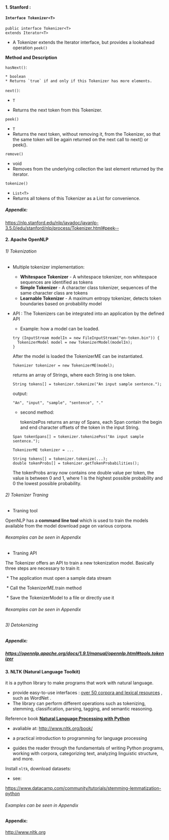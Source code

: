 #### 1. Stanford : 

#### `Interface Tokenizer<T>`

```
public interface Tokenizer<T>
extends Iterator<T>
```

* A Tokenizer extends the Iterator interface, but provides a lookahead operation `peek()`



**Method and Description**

`hasNext()`: 

	* boolean
	* Returns `true` if and only if this Tokenizer has more elements.

`next()`:

* `T`

* Returns the next token from this Tokenizer.

`peek()`

* `T`
* Returns the next token, without removing it, from the Tokenizer, so that the same token will be again returned on the next call to next() or peek().

`remove()`

* void
* Removes from the underlying collection the last element returned by the iterator.

`tokenize()`

* `List<T>`
* Returns all tokens of this Tokenizer as a List for convenience.

##### Appendix:

https://nlp.stanford.edu/nlp/javadoc/javanlp-3.5.0/edu/stanford/nlp/process/Tokenizer.html#peek--

#### 2. Apache OpenNLP

###### 1) Tokenization

* Multiple tokenizer implementation:
  * **Whitespace Tokenizer** - A whitespace tokenizer, non whitespace sequences are identified as tokens
  * **Simple Tokenizer** - A character class tokenizer, sequences of the same character class are tokens
  * **Learnable Tokenizer** - A maximum entropy tokenizer, detects token boundaries based on probability model

* API : The Tokenizers can be integrated into an application by the defined API

  * Example: how a model can be loaded.

  ```
  try (InputStream modelIn = new FileInputStream("en-token.bin")) {
    TokenizerModel model = new TokenizerModel(modelIn);
  }
  ```

  After the model is loaded the TokenizerME can be instantiated.

  ```
  Tokenizer tokenizer = new TokenizerME(model);
  ```

  returns an array of Strings, where each String is one token.

  ```
  String tokens[] = tokenizer.tokenize("An input sample sentence.");
  ```

  output:

  ```
  "An", "input", "sample", "sentence", "."
  ```

  * second method: 

    tokenizePos returns an array of Spans, each Span contain the begin and end character offsets of the token in the input String.

  ```
  Span tokenSpans[] = tokenizer.tokenizePos("An input sample sentence.");	
  
  TokenizerME tokenizer = ...
  
  String tokens[] = tokenizer.tokenize(...);
  double tokenProbs[] = tokenizer.getTokenProbabilities();	
  ```

  The tokenProbs array now contains one double value per token, the value is between 0 and 1, where 1 is the highest possible probability and 0 the lowest possible probability.

###### 2) Tokenizer Traning

* Traning tool

OpenNLP has a **command line tool** which is used to train the models available from the model download page on various corpora. 

###### #examples can be seen in Appendix

* Traning API

The Tokenizer offers an API to train a new tokenization model. Basically three steps are necessary to train it:

​		* The application must open a sample data stream

​		* Call the TokenizerME.train method

​		* Save the TokenizerModel to a file or directly use it

###### #examples can be seen in Appendix

###### 3) Detokenizing 



##### Appendix: 

##### https://opennlp.apache.org/docs/1.9.1/manual/opennlp.html#tools.tokenizer

#### 3. NLTK (Natural Language Toolkit)

it is a python library to make programs that work with natural language. 

* provide easy-to-use interfaces : [over 50 corpora and lexical resources](http://www.nltk.org/nltk_data/) , such as WordNet . 
* The library can perform different operations such as tokenizing, stemming, classification, parsing, tagging, and semantic reasoning.

Reference book **[Natural Language Processing with Python](http://nltk.org/book)**

* avaliable at: http://www.nltk.org/book/

* a practical introduction to programming for language processing
* guides the reader through the fundamentals of writing Python programs, working with corpora, categorizing text, analyzing linguistic structure, and more.

Install `nltk`, download datasets:

* see: 

https://www.datacamp.com/community/tutorials/stemming-lemmatization-python

###### Examples can be seen in Appendix

#### Appendix:

http://www.nltk.org